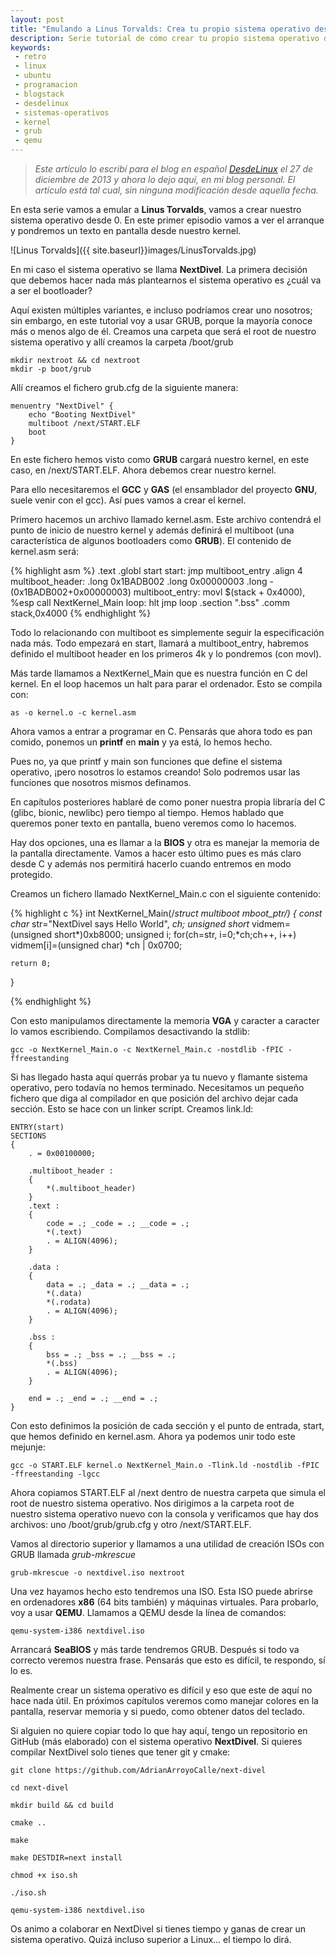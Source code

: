 ```yaml
---
layout: post
title: "Emulando a Linus Torvalds: Crea tu propio sistema operativo desde 0 (I)"
description: Serie tutorial de cómo crear tu propio sistema operativo desde cero, para procesadores x86.
keywords:
 - retro
 - linux
 - ubuntu
 - programacion
 - blogstack
 - desdelinux
 - sistemas-operativos
 - kernel
 - grub
 - qemu
---
```


> _Este artículo lo escribí para el blog en español [DesdeLinux](http://blog.desdelinux.net) el 27 de diciembre de 2013 y ahora lo dejo aquí, en mi blog personal. El artículo está tal cual, sin ninguna modificación desde aquella fecha._

En esta serie vamos a emular a __Linus Torvalds__, vamos a crear nuestro sistema operativo desde 0. En este primer episodio vamos a ver el arranque y pondremos un texto en pantalla desde nuestro kernel.

![Linus Torvalds]({{ site.baseurl}}images/LinusTorvalds.jpg)

En mi caso el sistema operativo se llama __NextDivel__. La primera decisión que debemos hacer nada más plantearnos el sistema operativo es ¿cuál va a ser el bootloader?

Aquí existen múltiples variantes, e incluso podríamos crear uno nosotros; sin embargo, en este tutorial voy a usar GRUB, porque la mayoría conoce más o menos algo de él. Creamos una carpeta que será el root de nuestro sistema operativo y allí creamos la carpeta /boot/grub

```
mkdir nextroot && cd nextroot
mkdir -p boot/grub
```

Allí creamos el fichero grub.cfg de la siguiente manera:

```
menuentry "NextDivel" {
	echo "Booting NextDivel"
	multiboot /next/START.ELF
	boot
}
```

En este fichero hemos visto como __GRUB__ cargará nuestro kernel, en este caso, en /next/START.ELF. Ahora debemos crear nuestro kernel.

Para ello necesitaremos el __GCC__ y __GAS__ (el ensamblador del proyecto __GNU__, suele venir con el gcc). Así pues vamos a crear el kernel.

Primero hacemos un archivo llamado kernel.asm. Este archivo contendrá el punto de inicio de nuestro kernel y además definirá el multiboot (una característica de algunos bootloaders como __GRUB__). El contenido de kernel.asm será:

{% highlight asm %}
.text
.globl start
start:
	jmp multiboot_entry
	.align 4
multiboot_header:
	.long 0x1BADB002
	.long 0x00000003
	.long -(0x1BADB002+0x00000003)
multiboot_entry:
	movl $(stack + 0x4000), %esp
	call NextKernel_Main
loop: hlt
	jmp loop
.section ".bss"
	.comm stack,0x4000
{% endhighlight %}

Todo lo relacionando con multiboot es simplemente seguir la especificación nada más. Todo empezará en start, llamará a multiboot_entry, habremos definido el multiboot header en los primeros 4k y lo pondremos (con movl).

Más tarde llamamos a NextKernel_Main que es nuestra función en C del kernel. En el loop hacemos un halt para parar el ordenador. Esto se compila con:

```
as -o kernel.o -c kernel.asm
```

Ahora vamos a entrar a programar en C. Pensarás que ahora todo es pan comido, ponemos un __printf__ en __main__ y ya está, lo hemos hecho.

Pues no, ya que printf y main son funciones que define el sistema operativo, ¡pero nosotros lo estamos creando! Solo podremos usar las funciones que nosotros mismos definamos.

En capítulos posteriores hablaré de como poner nuestra propia libraría del C (glibc, bionic, newlibc) pero tiempo al tiempo. Hemos hablado que queremos poner texto en pantalla, bueno veremos como lo hacemos.

Hay dos opciones, una es llamar a la __BIOS__ y otra es manejar la memoria de la pantalla directamente. Vamos a hacer esto último pues es más claro desde C y además nos permitirá hacerlo cuando entremos en modo protegido.

Creamos un fichero llamado NextKernel_Main.c con el siguiente contenido:

{% highlight c %}
int NextKernel_Main(/*struct multiboot *mboot_ptr*/)
{
	const char* str="NextDivel says Hello World", *ch;
	unsigned short* vidmem=(unsigned short*)0xb8000;
	unsigned i;
	for(ch=str, i=0;*ch;ch++, i++)
		vidmem[i]=(unsigned char) *ch | 0x0700;

	return 0;
}

{% endhighlight %}

Con esto manipulamos directamente la memoria __VGA__ y caracter a caracter lo vamos escribiendo. Compilamos desactivando la stdlib:

```
gcc -o NextKernel_Main.o -c NextKernel_Main.c -nostdlib -fPIC -ffreestanding
```

Si has llegado hasta aquí querrás probar ya tu nuevo y flamante sistema operativo, pero todavía no hemos terminado. Necesitamos un pequeño fichero que diga al compilador en que posición del archivo dejar cada sección. Esto se hace con un linker script. Creamos link.ld:

```
ENTRY(start)
SECTIONS
{
	. = 0x00100000;

	.multiboot_header :
	{
		*(.multiboot_header)
	}
    .text :
    {
        code = .; _code = .; __code = .;
        *(.text)
        . = ALIGN(4096);
    }

    .data :
    {
        data = .; _data = .; __data = .;
        *(.data)
        *(.rodata)
        . = ALIGN(4096);
    }

    .bss :
    {
        bss = .; _bss = .; __bss = .;
        *(.bss)
        . = ALIGN(4096);
    }

    end = .; _end = .; __end = .;
}
```

Con esto definimos la posición de cada sección y el punto de entrada, start, que hemos definido en kernel.asm. Ahora ya podemos unir todo este mejunje:

```
gcc -o START.ELF kernel.o NextKernel_Main.o -Tlink.ld -nostdlib -fPIC -ffreestanding -lgcc
```

Ahora copiamos START.ELF al /next dentro de nuestra carpeta que simula el root de nuestro sistema operativo. Nos dirigimos a la carpeta root de nuestro sistema operativo nuevo con la consola y verificamos que hay dos archivos: uno /boot/grub/grub.cfg y otro /next/START.ELF.

Vamos al directorio superior y llamamos a una utilidad de creación ISOs con GRUB llamada _grub-mkrescue_

```
grub-mkrescue -o nextdivel.iso nextroot
```

Una vez hayamos hecho esto tendremos una ISO. Esta ISO puede abrirse en ordenadores __x86__ (64 bits también) y máquinas virtuales. Para probarlo, voy a usar __QEMU__. Llamamos a QEMU desde la línea de comandos:

```
qemu-system-i386 nextdivel.iso
```

Arrancará __SeaBIOS__ y más tarde tendremos GRUB. Después si todo va correcto veremos nuestra frase.
Pensarás que esto es difícil, te respondo, sí lo es.

Realmente crear un sistema operativo es difícil y eso que este de aquí no hace nada útil. En próximos capítulos veremos como manejar colores en la pantalla, reservar memoria y si puedo, como obtener datos del teclado.

Si alguien no quiere copiar todo lo que hay aquí, tengo un repositorio en GitHub (más elaborado) con el sistema operativo __NextDivel__. Si quieres compilar NextDivel solo tienes que tener git y cmake:

```
git clone https://github.com/AdrianArroyoCalle/next-divel

cd next-divel

mkdir build && cd build

cmake ..

make

make DESTDIR=next install

chmod +x iso.sh

./iso.sh

qemu-system-i386 nextdivel.iso
```

Os animo a colaborar en NextDivel si tienes tiempo y ganas de crear un sistema operativo. Quizá incluso superior a Linux… el tiempo lo dirá.